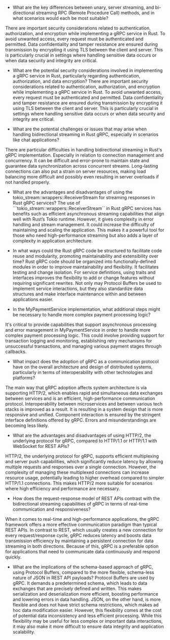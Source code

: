 - What are the key differences between unary, server streaming, and bi-directional streaming RPC (Remote Procedure Call) methods, and in what scenarios would each be most suitable?

There are important security considerations related to authentication, authorization, and encryption while implementing a gRPC service in Rust. To avoid unwanted access, every request must be authenticated and permitted. Data confidentiality and tamper resistance are ensured during transmission by encrypting it using TLS between the client and server. This is particularly crucial in settings where handling sensitive data occurs or when data security and integrity are critical.


- What are the potential security considerations involved in implementing a gRPC service in Rust, particularly regarding authentication, authorization, and data encryption?
There are important security considerations related to authentication, authorization, and encryption while implementing a gRPC service in Rust. To avoid unwanted access, every request must be authenticated and permitted. Data confidentiality and tamper resistance are ensured during transmission by encrypting it using TLS between the client and server. This is particularly crucial in settings where handling sensitive data occurs or when data security and integrity are critical.


- What are the potential challenges or issues that may arise when handling bidirectional streaming in Rust gRPC, especially in scenarios like chat applications?

There are particular difficulties in handling bidirectional streaming in Rust's gRPC implementation. Especially in relation to connection management and concurrency. It can be difficult and error-prone to maintain state and guarantee data synchronization across concurrent streams. Long-lasting connections can also put a strain on server resources, making load balancing more difficult and possibly even resulting in server overloads if not handled properly.


- What are the advantages and disadvantages of using the tokio_stream::wrappers::ReceiverStream for streaming responses in Rust gRPC services?
The use of ```tokio_stream::wrappers::ReceiverStream`` in Rust gRPC services has benefits such as efficient asynchronous streaming capabilities that align well with Rust’s Tokio runtime. However, it gives complexity in error handling and stream management. It could increase the difficulty of maintaining and scaling the application. This makes it a powerful tool for those who need high-performance streaming but also adds a layer of complexity in application architecture.


- In what ways could the Rust gRPC code be structured to facilitate code reuse and modularity, promoting maintainability and extensibility over time?
Rust gRPC code should be organized into functionally-defined modules in order to improve maintainability and flexibility. It facilitates testing and change isolation. For service definitions, using traits and interfaces improves the flexibility to add or change features without requiring significant rewrites. Not only may Protocol Buffers be used to implement service interactions, but they also standardize data structures and make interface maintenance within and between applications easier.

- In the MyPaymentService implementation, what additional steps might be necessary to handle more complex payment processing logic?

It's critical to provide capabilities that support asynchronous processing and error management in MyPaymentService in order to handle more complex payment processing logic. This could involve providing support for transaction logging and monitoring, establishing retry mechanisms for unsuccessful transactions, and managing various payment stages through callbacks.


- What impact does the adoption of gRPC as a communication protocol have on the overall architecture and design of distributed systems, particularly in terms of interoperability with other technologies and platforms?

The main way that gRPC adoption affects system architecture is via supporting HTTP/2, which enables rapid and simultaneous data exchanges between services and is an efficient, high-performance communication protocol. Interoperability between microservices and between various tech stacks is improved as a result. It is resulting in a system design that is more responsive and unified. Component interaction is ensured by the stringent interface definitions offered by gRPC. Errors and misunderstandings are becoming less likely.


- What are the advantages and disadvantages of using HTTP/2, the underlying protocol for gRPC, compared to HTTP/1.1 or HTTP/1.1 with WebSocket for REST APIs?

HTTP/2, the underlying protocol for gRPC, supports efficient multiplexing and server push capabilities, which significantly reduce latency by allowing multiple requests and responses over a single connection. However, the complexity of managing these multiplexed connections can increase resource usage, potentially leading to higher overhead compared to simpler HTTP/1.1 connections. This makes HTTP/2 more suitable for scenarios where high efficiency and performance are necessary.

- How does the request-response model of REST APIs contrast with the bidirectional streaming capabilities of gRPC in terms of real-time communication and responsiveness?

When it comes to real-time and high-performance applications, the gRPC framework offers a more effective communication paradigm than typical REST APIs. In contrast to REST, which usually creates a new connection for every request/response cycle, gRPC reduces latency and boosts data transmission efficiency by maintaining a persistent connection for data streaming in both directions. Because of this, gRPC is a preferable option for applications that need to communicate data continuously and respond quickly.


- What are the implications of the schema-based approach of gRPC, using Protocol Buffers, compared to the more flexible, schema-less nature of JSON in REST API payloads?
Protocol Buffers are used by gRPC. It demands a predetermined schema, which leads to data exchanges that are precisely defined and written. This makes serialization and deserialization more efficient, boosting performance and lowering errors in data handling. JSON, on the other hand, is more flexible and does not have strict schema restrictions, which makes ad hoc data modification easier. However, this flexibility comes at the cost of potential data inconsistency and less efficient processing. While this flexibility may be useful for less complex or important data interactions, it may also make it more difficult to ensure data integrity and application scalability.